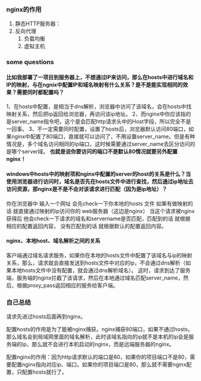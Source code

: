 ### nginx的作用
1. 静态HTTP服务器：
2. 反向代理
    1. 负载均衡
    2. 虚拟主机



### some questions

#### 比如我部署了一项目到服务器上，不想通过IP来访问，那么在hosts中进行域名和IP的映射，与在ngnix中配置IP和域名映射有什么关系？是不是能实现相同的效果？需要同时都配置吗？

1、在hosts中配置，是相当于dns解析，浏览器中访问了该域名，会在hosts中找映射关系，然后把ip返回给浏览器，再访问该ip地址。
2、而nginx中你应该指的是server_name指令吧，这个是会匹配http请求头中的Host字段，所以完全不是一回事。
3、不一定需要同时配置，设置了hosts后，浏览器默认访问80端口，如果nginx中配置了80端口，直接就可以访问了，不用设置server_name。但是有种情况是，多个域名访问相同的ip端口，这时候需要通过server_name去区分访问的是哪个server域。
**也就是说你要访问的端口不是默认80情况就要另外配置nginx！**

#### windows中hosts中的映射项和nginx中配置的server的host的关系是什么？当使用浏览器进行访问时，域名是否先在hosts文件中进行查找，然后通过ip地址去访问资源，那nginx是不是不会对该请求进行匹配（因为是ip地址）？

你在浏览器中 输入一个网址 会先check一下你本地的hosts 文件 如果有做映射的话 就直接通过映射的ip访问你的 web服务器（这边是nginx） 当这个请求被nginx 获得后 他会check一下请求的域名和servername是否匹配，匹配到的话 就根据相应的配置返回内容， 没有匹配到的话 就根据默认的配置返回内容。

#### nginx、本地host、域名解析之间的关系

客户端通过域名请求服务，如果你在本地的hosts文件中配置了该域名与ip的映射关系，那么，请求就会直接发送到hosts文件中对应的ip，不会通过dns解析（如果本地hosts文件中没有配置，就会通过dns解析域名）。
这时，请求到达了服务端，服务端的nginx拦截了该请求，然后在本地通过域名匹配server_name，然后，根据proxy_pass返回相应的服务给客户端。





### 自己总结

请求先进过hosts后面再到nginx。

配置hosts的作用是为了能被nginx捕获。nginx捕获80端口，如果不通过hosts，那么域名会到局域网里面的域名解析，此时该域名指向的ip就不是本机的ip会是服务端的ip，那么就不会进行本机启动的nginx，而是远端服务器的nginx。

配置nginx的作用：因为http请求默认的端口是80，如果你的项目端口不是80，需要配置nginx指向对应ip、端口。如果你的项目端口是80，那么就不需要nginx配置，只配置hosts就行了。

































